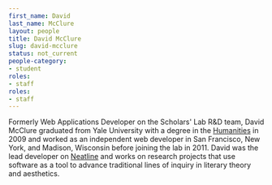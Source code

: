 ```yaml
---
first_name: David
last_name: McClure
layout: people
title: David McClure
slug: david-mcclure
status: not_current
people-category:
- student
roles:
- staff
roles:
- staff
---
```


Formerly Web Applications Developer on the Scholars' Lab R&D team, David McClure graduated from Yale University with a degree in the [Humanities](http://www.yale.edu/humanities/) in 2009 and worked as an independent web developer in San Francisco, New York, and Madison, Wisconsin before joining the lab in 2011. David was the lead developer on [Neatline](http://neatline.scholarslab.org/) and works on research projects that use software as a tool to advance traditional lines of inquiry in literary theory and aesthetics.
